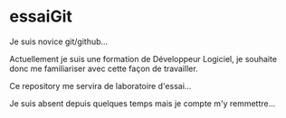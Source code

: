 # essaiGit

Je suis novice git/github...

Actuellement je suis une formation de Développeur Logiciel,
je souhaite donc me familiariser avec cette
façon de travailler.

Ce repository me servira de laboratoire d'essai...

Je suis absent depuis quelques temps mais je compte m'y remmettre...
